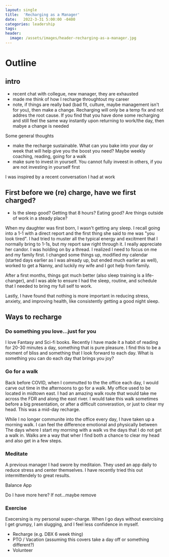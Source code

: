 ```yaml
---
layout: single
title:  'Recharging as a Manager'
date:   2022-3-31 5:00:00 -0400
categories: leadership
tags:
header:
  image: /assets/images/header-recharging-as-a-manager.jpg
---
```


# Outline
## intro
- recent chat with collegue, new manager, they are exhausted
- made me think of how I recharge throughtout my career
- note, if things are really bad (bad fit, culture, maybe management isn't for you), then make a change. Recharging will only be a temp fix and not addres the root cause. If you find that you have done some recharging and still feel the same way instantly upon returning to work/the day, then mabye a change is needed

Some general thoughts
- make the recharge sustainable. What can you bake into your day or week that will help give you the boost you need? Maybe weekly coaching, reading, going for a walk
- make sure to invest in yourself. You cannot fully inveest in others, if you are not investing in yourself first

I was inspired by a recent conversation I had at work

## First before we (re) charge, have we first charged?
- Is the sleep good? Getting that 8 hours? Eating good? Are things outside of work in a steady place?

When my daughter was first born, I wasn't getting any sleep. I recall going into a 1-1 with a direct report and the first thing she said to me was "you look tired".  I had tried to muster all the typical energy and excitment that I normally bring to 1-1s, but my report saw right through it. I really appreciate her candor. I was holding on by a thread. I realized I need to focus on me and my family first. I changed some things up, modified my calendar (started days earlier as I was already up, but ended much earlier as well), worked to get a Nanny, and luckily my wife and I got help from family.

After a first months, things got much better (also sleep training is a life-changer), and I was able to ensure I had the sleep, routine, and schedule that I needed to bring my full self to work.

Lastly, I have found that nothing is more important in reducing stress, anxiety, and improving health, like consistently getting a good night sleep.

## Ways to recharge
### Do something you love...just for you
I love Fantasy and Sci-fi books. Recently I have made it a habit of reading for 20-30 minutes a day, something that is pure pleasure. I find this to be a moment of bliss and something that I look forward to each day.  What is something you can do each day that brings you joy?


### Go for a walk
Back before COVID, when I commutted to the the office each day, I would carve out time in the afternoons to go for a walk. My office used to be located in midtown east. I had an amazing walk route that would take me across the FDR and along the east river. I would take this walk sometimes before a big presentation, or after a difficult converastion, or just to clear my head. This was a mid-day recharge.

While I no longer communite into the office every day, I have taken up a morning walk. I can feel the difference emotional and physically between The days where I start my morning with a walk vs the days that I do not get a walk in. Walks are a way that wher I find both a chance to clear my head and also get in a few steps.   

### Meditate
A previous manager I had swore by meditaion. They used an app daily to reduce stress and center themselves. I have recently tried this out intermittendely to great results.

Balance App

Do I have more here? If not...maybe remove

### Exercise
Execersing is my personal super-charge. When I go days without exercising I get grumpy, I am slugging, and I feel less confidence in myself.



- Recharge (e.g. DBX 6 week thing)
- PTO / Vacation (assuming this covers take a day off or something different?)
- Volunteer
